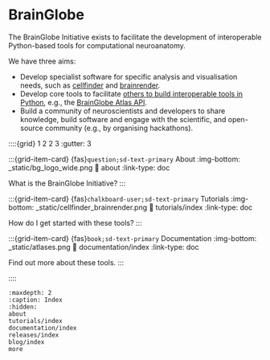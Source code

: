 # BrainGlobe

The BrainGlobe Initiative exists to facilitate the development of interoperable Python-based tools for computational neuroanatomy.

We have three aims:

* Develop specialist software for specific analysis and visualisation needs, such as [cellfinder](/documentation/cellfinder/index) and [brainrender](/documentation/brainrender/index).
* Develop core tools to facilitate [others to build interoperable tools in Python](external-tools), e.g., the [BrainGlobe Atlas API](/documentation/bg-atlasapi/index).
* Build a community of neuroscientists and developers to share knowledge, build software and engage with the scientific, and open-source community (e.g., by organising hackathons).

::::{grid} 1 2 2 3
:gutter: 3

:::{grid-item-card} {fas}`question;sd-text-primary` About
:img-bottom: _static/bg_logo_wide.png
:link: about
:link-type: doc

What is the BrainGlobe Initiative?
:::

:::{grid-item-card} {fas}`chalkboard-user;sd-text-primary` Tutorials
:img-bottom: _static/cellfinder_brainrender.png
:link: tutorials/index
:link-type: doc

How do I get started with these tools?
:::

:::{grid-item-card} {fas}`book;sd-text-primary` Documentation
:img-bottom: _static/atlases.png
:link: documentation/index
:link-type: doc

Find out more about these tools.
:::

::::

```{toctree}
:maxdepth: 2
:caption: Index
:hidden:
about
tutorials/index
documentation/index
releases/index
blog/index
more
```
